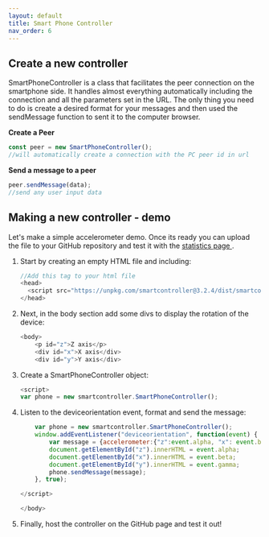 ```yaml
---
layout: default
title: Smart Phone Controller
nav_order: 6
---
```


## Create a new controller

SmartPhoneController is a class that facilitates the peer connection on the smartphone side. It handles almost everything automatically including the connection and all the parameters set in the URL. The only thing you need to do is create a desired format for your messages and then used the sendMessage function to sent it to the computer browser.

**Create a Peer**

```javascript
const peer = new SmartPhoneController();
//will automatically create a connection with the PC peer id in url
```

**Send a message to a peer**

```javascript
peer.sendMessage(data);
//send any user input data
```

## Making a new controller - demo

Let's make a simple accelerometer demo. Once its ready you can upload the file to your GitHub repository and test it with the <a href ='https://smartcontrollerjs.github.io/Controllers/stats.html'> statistics page </a>.

1. Start by creating an empty HTML file and including:

   ```js
   //Add this tag to your html file
   <head>
     <script src="https://unpkg.com/smartcontroller@3.2.4/dist/smartcontroller.min.js"></script>
   </head>
   ```

2. Next, in the body section add some divs to display the rotation of the device:

   ```js
   <body>
       <p id="z">Z axis</p>
       <div id="x">X axis</div>
       <div id="y">Y axis</div>
   ```

3. Create a SmartPhoneController object:

   ```js
   <script>
   var phone = new smartcontroller.SmartPhoneController();
   ```

4. Listen to the deviceorientation event, format and send the message:

   ```js
       var phone = new smartcontroller.SmartPhoneController();
       window.addEventListener("deviceorientation", function(event) {
           var message = {accelerometer:{"z":event.alpha, "x": event.beta, "y":event.gamma}};
           document.getElementById("z").innerHTML = event.alpha;
           document.getElementById("x").innerHTML = event.beta;
           document.getElementById("y").innerHTML = event.gamma;
           phone.sendMessage(message);
       }, true);

   </script>

   </body>

   ```

5. Finally, host the controller on the GitHub page and test it out!
